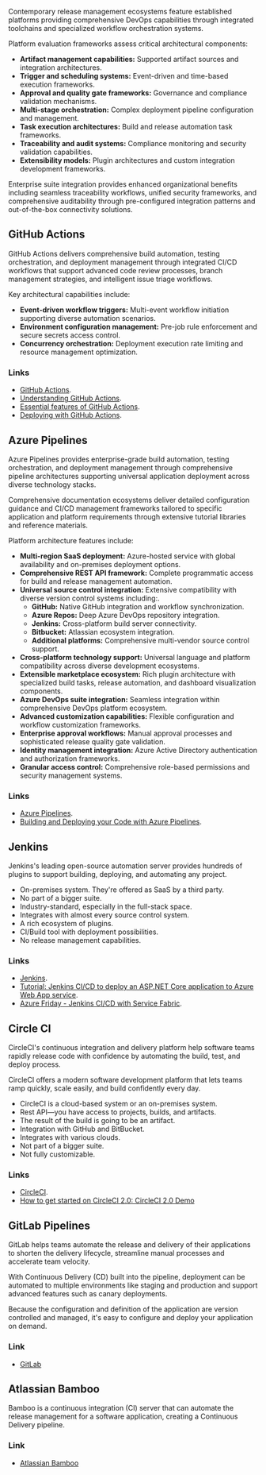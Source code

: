 Contemporary release management ecosystems feature established platforms providing comprehensive DevOps capabilities through integrated toolchains and specialized workflow orchestration systems.

Platform evaluation frameworks assess critical architectural components:

- **Artifact management capabilities:** Supported artifact sources and integration architectures.
- **Trigger and scheduling systems:** Event-driven and time-based execution frameworks.
- **Approval and quality gate frameworks:** Governance and compliance validation mechanisms.
- **Multi-stage orchestration:** Complex deployment pipeline configuration and management.
- **Task execution architectures:** Build and release automation task frameworks.
- **Traceability and audit systems:** Compliance monitoring and security validation capabilities.
- **Extensibility models:** Plugin architectures and custom integration development frameworks.

Enterprise suite integration provides enhanced organizational benefits including seamless traceability workflows, unified security frameworks, and comprehensive auditability through pre-configured integration patterns and out-of-the-box connectivity solutions.

## GitHub Actions

GitHub Actions delivers comprehensive build automation, testing orchestration, and deployment management through integrated CI/CD workflows that support advanced code review processes, branch management strategies, and intelligent issue triage workflows.

Key architectural capabilities include:

- **Event-driven workflow triggers:** Multi-event workflow initiation supporting diverse automation scenarios.
- **Environment configuration management:** Pre-job rule enforcement and secure secrets access control.
- **Concurrency orchestration:** Deployment execution rate limiting and resource management optimization.

### Links

- [GitHub Actions](https://docs.github.com/en/actions).
- [Understanding GitHub Actions](https://docs.github.com/en/actions/learn-github-actions/understanding-github-actions).
- [Essential features of GitHub Actions](https://docs.github.com/en/actions/learn-github-actions/essential-features-of-github-actions).
- [Deploying with GitHub Actions](https://docs.github.com/en/actions/deployment/about-deployments/deploying-with-github-actions).

## Azure Pipelines

Azure Pipelines provides enterprise-grade build automation, testing orchestration, and deployment management through comprehensive pipeline architectures supporting universal application deployment across diverse technology stacks.

Comprehensive documentation ecosystems deliver detailed configuration guidance and CI/CD management frameworks tailored to specific application and platform requirements through extensive tutorial libraries and reference materials.

Platform architecture features include:

- **Multi-region SaaS deployment:** Azure-hosted service with global availability and on-premises deployment options.
- **Comprehensive REST API framework:** Complete programmatic access for build and release management automation.
- **Universal source control integration:** Extensive compatibility with diverse version control systems including:.
  - **GitHub:** Native GitHub integration and workflow synchronization.
  - **Azure Repos:** Deep Azure DevOps repository integration.
  - **Jenkins:** Cross-platform build server connectivity.
  - **Bitbucket:** Atlassian ecosystem integration.
  - **Additional platforms:** Comprehensive multi-vendor source control support.
- **Cross-platform technology support:** Universal language and platform compatibility across diverse development ecosystems.
- **Extensible marketplace ecosystem:** Rich plugin architecture with specialized build tasks, release automation, and dashboard visualization components.
- **Azure DevOps suite integration:** Seamless integration within comprehensive DevOps platform ecosystem.
- **Advanced customization capabilities:** Flexible configuration and workflow customization frameworks.
- **Enterprise approval workflows:** Manual approval processes and sophisticated release quality gate validation.
- **Identity management integration:** Azure Active Directory authentication and authorization frameworks.
- **Granular access control:** Comprehensive role-based permissions and security management systems.

### Links

- [Azure Pipelines](https://azure.microsoft.com/services/devops/pipelines/).
- [Building and Deploying your Code with Azure Pipelines](https://www.youtube.com/watch?v=NuYDAs3kNV8).

## Jenkins

Jenkins's leading open-source automation server provides hundreds of plugins to support building, deploying, and automating any project.

- On-premises system. They're offered as SaaS by a third party.
- No part of a bigger suite.
- Industry-standard, especially in the full-stack space.
- Integrates with almost every source control system.
- A rich ecosystem of plugins.
- CI/Build tool with deployment possibilities.
- No release management capabilities.

### Links

- [Jenkins](https://jenkins.io/).
- [Tutorial: Jenkins CI/CD to deploy an ASP.NET Core application to Azure Web App service](https://cloudblogs.microsoft.com/opensource/2018/09/21/configure-jenkins-cicd-pipeline-deploy-asp-net-core-application/).
- [Azure Friday - Jenkins CI/CD with Service Fabric](https://www.youtube.com/watch?v=5RYmooIZqS4).

## Circle CI

CircleCI's continuous integration and delivery platform help software teams rapidly release code with confidence by automating the build, test, and deploy process.

CircleCI offers a modern software development platform that lets teams ramp quickly, scale easily, and build confidently every day.

- CircleCI is a cloud-based system or an on-premises system.
- Rest API—you have access to projects, builds, and artifacts.
- The result of the build is going to be an artifact.
- Integration with GitHub and BitBucket.
- Integrates with various clouds.
- Not part of a bigger suite.
- Not fully customizable.

### Links

- [CircleCI](https://circleci.com/).
- [How to get started on CircleCI 2.0: CircleCI 2.0 Demo](https://www.youtube.com/watch?v=KhjwnTD4oec)

## GitLab Pipelines

GitLab helps teams automate the release and delivery of their applications to shorten the delivery lifecycle, streamline manual processes and accelerate team velocity.

With Continuous Delivery (CD) built into the pipeline, deployment can be automated to multiple environments like staging and production and support advanced features such as canary deployments.

Because the configuration and definition of the application are version controlled and managed, it's easy to configure and deploy your application on demand.

### Link

- [GitLab](https://about.gitlab.com/stages-devops-lifecycle/release/)

## Atlassian Bamboo

Bamboo is a continuous integration (CI) server that can automate the release management for a software application, creating a Continuous Delivery pipeline.

### Link

- [Atlassian Bamboo](https://www.atlassian.com/software/bamboo/features)
